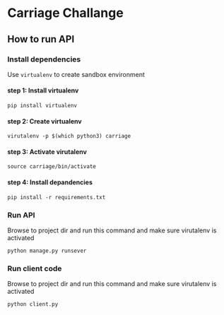 # Carriage Challange

## How to run API
### Install dependencies
Use `virtualenv` to create sandbox environment
#### step 1: Install virtualenv
`pip install virtualenv`
#### step 2: Create virtualenv
`virutalenv -p $(which python3) carriage`
#### step 3: Activate virutalenv
`source carriage/bin/activate`
#### step 4: Install depandencies
`pip install -r requirements.txt`

### Run API
Browse to project dir and run this command and make sure virutalenv is activated

`python manage.py runsever`

### Run client code
Browse to project dir and run this command and make sure virutalenv is activated

`python client.py`